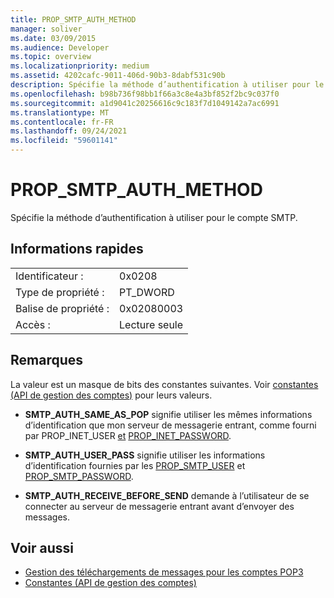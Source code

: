 ```yaml
---
title: PROP_SMTP_AUTH_METHOD
manager: soliver
ms.date: 03/09/2015
ms.audience: Developer
ms.topic: overview
ms.localizationpriority: medium
ms.assetid: 4202cafc-9011-406d-90b3-8dabf531c90b
description: Spécifie la méthode d’authentification à utiliser pour le compte SMTP.
ms.openlocfilehash: b98b736f98bb1f66a3c8e4a3bf852f2bc9c037f0
ms.sourcegitcommit: a1d9041c20256616c9c183f7d1049142a7ac6991
ms.translationtype: MT
ms.contentlocale: fr-FR
ms.lasthandoff: 09/24/2021
ms.locfileid: "59601141"
---
```

# <a name="prop_smtp_auth_method"></a>PROP_SMTP_AUTH_METHOD

Spécifie la méthode d’authentification à utiliser pour le compte SMTP.
  
## <a name="quick-info"></a>Informations rapides

|||
|:-----|:-----|
|Identificateur :  <br/> |0x0208  <br/> |
|Type de propriété :  <br/> |PT_DWORD  <br/> |
|Balise de propriété :  <br/> |0x02080003  <br/> |
|Accès :  <br/> |Lecture seule  <br/> |
   
## <a name="remarks"></a>Remarques

La valeur est un masque de bits des constantes suivantes. Voir [constantes (API de gestion des comptes)](constants-account-management-api.md) pour leurs valeurs. 
  
- **SMTP_AUTH_SAME_AS_POP** signifie utiliser les mêmes informations d’identification que mon serveur de messagerie entrant, comme fourni par PROP_INET_USER [et](prop_inet_user.md) [PROP_INET_PASSWORD](prop_inet_password.md).
    
- **SMTP_AUTH_USER_PASS** signifie utiliser les informations d’identification fournies par les [PROP_SMTP_USER](prop_smtp_user.md) et [PROP_SMTP_PASSWORD](prop_smtp_password.md).
    
- **SMTP_AUTH_RECEIVE_BEFORE_SEND** demande à l’utilisateur de se connecter au serveur de messagerie entrant avant d’envoyer des messages. 
    
## <a name="see-also"></a>Voir aussi

- [Gestion des téléchargements de messages pour les comptes POP3](managing-message-downloads-for-pop3-accounts.md)  
- [Constantes (API de gestion des comptes)](constants-account-management-api.md)


